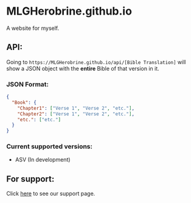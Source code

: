 # MLGHerobrine.github.io
A website for myself.

## API:
Going to `https://MLGHerobrine.github.io/api/[Bible Translation]` will show a JSON object with the **entire** Bible of that version in it.
### JSON Format:
```json
{
  "Book": {
    "Chapter1": ["Verse 1", "Verse 2", "etc."],
    "Chapter2": ["Verse 1", "Verse 2", "etc."],
    "etc.": ["etc."]
  }
}
```
### Current supported versions:
- ASV (In development)

## For support:
Click [here](https:MLGHerobrine.github.io/support.md) to see our support page.
